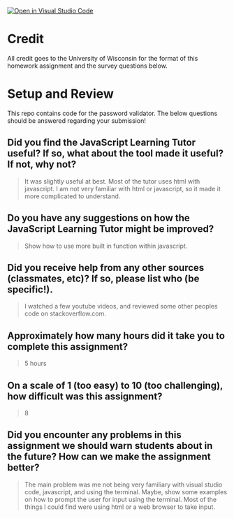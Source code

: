 [![Open in Visual Studio Code](https://classroom.github.com/assets/open-in-vscode-f059dc9a6f8d3a56e377f745f24479a46679e63a5d9fe6f495e02850cd0d8118.svg)](https://classroom.github.com/online_ide?assignment_repo_id=5477050&assignment_repo_type=AssignmentRepo)
# Credit

All credit goes to the University of Wisconsin for the format of this homework assignment and the survey questions below.

# Setup and Review

This repo contains code for the password validator. The below questions should be answered regarding your submission!

## Did you find the JavaScript Learning Tutor useful? If so, what about the tool made it useful? If not, why not?
> It was slightly useful at best. Most of the tutor uses html with javascript. I am not very familiar with html or javascript, so it
made it more complicated to understand.


## Do you have any suggestions on how the JavaScript Learning Tutor might be improved?
> Show how to use more built in function within javascript.


## Did you receive help from any other sources (classmates, etc)? If so, please list who (be specific!).
> I watched a few youtube videos, and reviewed some other peoples code on stackoverflow.com.


## Approximately how many hours did it take you to complete this assignment?
> 5 hours


## On a scale of 1 (too easy) to 10 (too challenging), how difficult was this assignment?
> 8 


## Did you encounter any problems in this assignment we should warn students about in the future? How can we make the assignment better?
> The main problem was me not being very familiary with visual studio code, javascript, and using the terminal. Maybe, show some examples on how to prompt the user for input using the terminal. Most of the things I could find were using html or a web browser to take input.  


